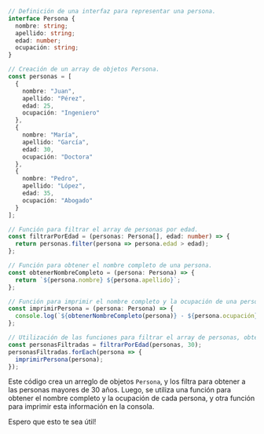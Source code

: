 ```typescript
// Definición de una interfaz para representar una persona.
interface Persona {
  nombre: string;
  apellido: string;
  edad: number;
  ocupación: string;
}

// Creación de un array de objetos Persona.
const personas = [
  {
    nombre: "Juan",
    apellido: "Pérez",
    edad: 25,
    ocupación: "Ingeniero"
  },
  {
    nombre: "María",
    apellido: "García",
    edad: 30,
    ocupación: "Doctora"
  },
  {
    nombre: "Pedro",
    apellido: "López",
    edad: 35,
    ocupación: "Abogado"
  }
];

// Función para filtrar el array de personas por edad.
const filtrarPorEdad = (personas: Persona[], edad: number) => {
  return personas.filter(persona => persona.edad > edad);
};

// Función para obtener el nombre completo de una persona.
const obtenerNombreCompleto = (persona: Persona) => {
  return `${persona.nombre} ${persona.apellido}`;
};

// Función para imprimir el nombre completo y la ocupación de una persona.
const imprimirPersona = (persona: Persona) => {
  console.log(`${obtenerNombreCompleto(persona)} - ${persona.ocupación}`);
};

// Utilización de las funciones para filtrar el array de personas, obtener el nombre completo y la ocupación, e imprimir la información.
const personasFiltradas = filtrarPorEdad(personas, 30);
personasFiltradas.forEach(persona => {
  imprimirPersona(persona);
});

```

Este código crea un arreglo de objetos `Persona`, y los filtra para obtener a las personas mayores de 30 años.
Luego, se utiliza una función para obtener el nombre completo y la ocupación de cada persona, y otra función para imprimir esta información en la consola.

Espero que esto te sea útil!